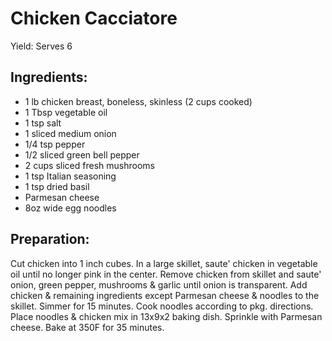 Chicken Cacciatore
==================

Yield: Serves 6

Ingredients:
------------

- 1 lb chicken breast, boneless, skinless (2 cups cooked)
- 1 Tbsp vegetable oil
- 1 tsp salt
- 1 sliced medium onion
- 1/4 tsp pepper
- 1/2 sliced green bell pepper
- 2 cups sliced fresh mushrooms
- 1 tsp Italian seasoning
- 1 tsp dried basil
- Parmesan cheese
- 8oz wide egg noodles

Preparation:
------------

Cut chicken into 1 inch cubes. In a large skillet, saute' chicken in vegetable
oil until no longer pink in the center. Remove chicken from skillet and saute'
onion, green pepper, mushrooms & garlic until onion is transparent. Add chicken
& remaining ingredients except Parmesan cheese & noodles to the skillet. Simmer
for 15 minutes. Cook noodles according to pkg. directions. Place noodles &
chicken mix in 13x9x2 baking dish. Sprinkle with Parmesan cheese. Bake at 350F
for 35 minutes.

[source]: Mom